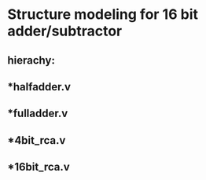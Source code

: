 # Structure modeling for 16 bit adder/subtractor
## hierachy:
## *halfadder.v
## *fulladder.v
## *4bit_rca.v
## *16bit_rca.v